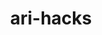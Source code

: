 ---
title: ari-hacks
github: https://github.com/ari-hacks
mode: dark
transition: 1s
score: 49.9
archetype:
- Minimalistic
---
